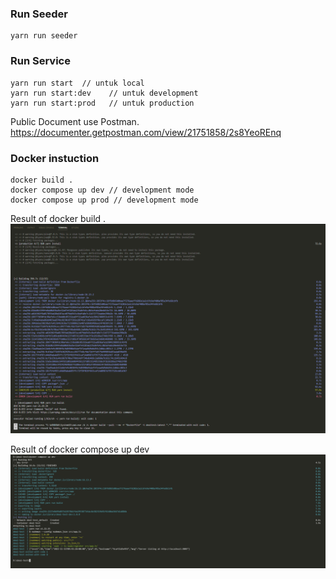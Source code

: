 ### Run Seeder
```
yarn run seeder
```

### Run Service

```
yarn run start  // untuk local
yarn run start:dev    // untuk development
yarn run start:prod   // untuk production
```
Public Document use Postman.
https://documenter.getpostman.com/view/21751858/2s8YeoREnq

### Docker instuction
```
docker build .
docker compose up dev // development mode
docker compose up prod // development mode
```

Result of docker build .
![alt text](https://github.com/lutungp/deal-test/blob/master/image-build.png?raw=true)

Result of docker compose up dev
![alt text](https://github.com/lutungp/deal-test/blob/master/compose-up-dev.png?raw=true)